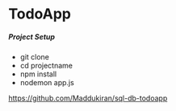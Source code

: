 # TodoApp 


##### Project Setup

- git clone
- cd projectname
- npm install
- nodemon app.js

https://github.com/Maddukiran/sql-db-todoapp
